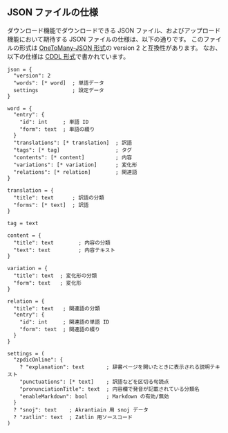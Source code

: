 <!-- title: ダウンロード JSON ファイルの仕様 -->


## JSON ファイルの仕様
ダウンロード機能でダウンロードできる JSON ファイル、およびアップロード機能において期待する JSON ファイルの仕様は、以下の通りです。
このファイルの形式は [OneToMany-JSON 形式](https://conlinguistics.wikia.org/ja/wiki/OTM-JSON)の version 2 と互換性があります。
なお、以下の仕様は [CDDL 形式](https://tools.ietf.org/html/rfc8610)で書かれています。

```cddl
json = {
  "version": 2
  "words": [* word]  ; 単語データ
  settings           ; 設定データ
}

word = {
  "entry": {
    "id": int     ; 単語 ID
    "form": text  ; 単語の綴り
  }
  "translations": [* translation]  ; 訳語
  "tags": [* tag]                  ; タグ
  "contents": [* content]          ; 内容
  "variations": [* variation]      ; 変化形
  "relations": [* relation]        ; 関連語
}

translation = {
  "title": text      ; 訳語の分類
  "forms": [* text]  ; 訳語
}

tag = text

content = {
  "title": text        ; 内容の分類
  "text": text         ; 内容テキスト
}

variation = {
  "title": text  ; 変化形の分類
  "form": text   ; 変化形
}

relation = {
  "title": text   ; 関連語の分類
  "entry": {
    "id": int     ; 関連語の単語 ID
    "form": text  ; 関連語の綴り
  }
}

settings = (
  "zpdicOnline": {
    ? "explanation": text       ; 辞書ページを開いたときに表示される説明テキスト
    "punctuations": [* text]    ; 訳語などを区切る句読点
    "pronunciationTitle": text  ; 内容欄で発音が記載されている分類名
    "enableMarkdown": bool      ; Markdown の有効/無効
  }
  ? "snoj": text    ; Akrantiain 用 snoj データ
  ? "zatlin": text  ; Zatlin 用ソースコード
)
```